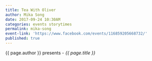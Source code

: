 ```yaml
---
title: Tea With Oliver
author: Mika Song
date: 2017-09-24 10:30AM
categories: events storytimes
permalink: mika-song
event-link: 'https://www.facebook.com/events/116859205668732/'
published: true
---
```

{{ page.author }} presents - *{{ page.title }}*
